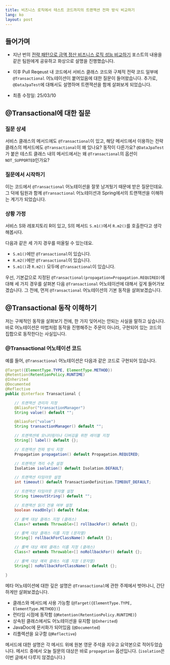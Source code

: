 ```yaml
---
title: 비즈니스 로직에서 테스트 코드까지의 트랜잭션 전파 방식 비교하기
lang: ko
layout: post
---
```


## 들어가며

- 지난 번의 [전략 패턴으로 금액 정산 비즈니스 로직 성능 비교하기](https://glenn-syj.github.io/ko/posts/2025/03/05/test-performance-with-strategy-pattern/) 포스트의 내용을 같은 팀원에게 공유하고 화상으로 설명을 진행했습니다.

- 이후 Pull Reqeust 내 코드에서 서비스 클래스 코드와 구체적 전략 코드 일부에 `@Transactional` 어노테이션이 붙어있음에 대한 질문이 들어왔습니다. 추가로, `@DataJpaTest`에 대해서도 설명하며 트랜잭션을 함께 살펴보게 되었습니다.

- 최종 수정일: 25/03/10

## @Transactional에 대한 질문

### 질문 상세

서비스 클래스의 메서드에도 `@Transactional`이 있고, 해당 메서드에서 이용하는 전략 클래스의 메서드에도 `@Transactional`이 왜 있나요? 동작이 다른가요? `@DataJpaTest`가 붙은 테스트 클래스 내의 메서드에서는 왜 `@Transactional`의 옵션이 `NOT_SUPPORTED`인가요?

### 질문에서 시작하기

이는 코드에서 `@Transactional` 어노테이션을 잘못 남겨뒀기 때문에 받은 질문인데요. 그 덕에 팀원과 함께 `@Transactional` 어노테이션과 Spring에서의 트랜잭션을 이해하는 계기가 되었습니다.

### 상황 가정

서비스 S와 레포지토리 R이 있고, S의 메서드 `S.m1()`에서 `R.m2()`를 호출한다고 생각해봅시다.

다음과 같은 세 가지 경우를 떠올릴 수 있는데요.

- `S.m1()`에만 `@Transactional`이 있습니다.
- `R.m2()`에만 `@Transactional`이 있습니다.
- `S.m1()`과 `R.m2()` 모두에 `@Transactional`이 있습니다.

우선, 기본값으로 지정된 `@Transactional(propagation=Propagation.REQUIRED)`에 대해 세 가지 경우를 살펴본 다음 `@Transactional` 어노테이션에 대해서 깊게 들어가보겠습니다. 그 전에, 먼저 `@Transactional` 어노테이션의 기본 동작을 살펴보겠습니다.

## @Transactional 동작 이해하기

저는 구체적인 동작을 살펴보기 전에, 한 가지 잊어서는 안되는 사실을 말하고 싶습니다. 바로 어노테이션은 마법처럼 동작을 진행해주는 주문이 아니라, 구현되어 있는 코드의 집합으로 동작한다는 사실입니다.

### @Transactional 어노테이션 코드

예를 들어, `@Transactional` 어노테이션은 다음과 같은 코드로 구현되어 있습니다.

```java
@Target({ElementType.TYPE, ElementType.METHOD})
@Retention(RetentionPolicy.RUNTIME)
@Inherited
@Documented
@Reflective
public @interface Transactional {

    // 트랜잭션 관리자 지정
	@AliasFor("transactionManager")
	String value() default "";

	@AliasFor("value")
	String transactionManager() default "";

    // 트랜잭션에 모니터링이나 디버깅을 위한 레이블 지정
	String[] label() default {};

    // 트랜잭션 전파 방식 지정
	Propagation propagation() default Propagation.REQUIRED;

    // 트랜잭션 격리 수준 설정
	Isolation isolation() default Isolation.DEFAULT;

    // 트랜잭션 타임아웃 설정
	int timeout() default TransactionDefinition.TIMEOUT_DEFAULT;

    // 트랜잭션 타임아웃 문자열 설정
	String timeoutString() default "";

    // 트랜잭션 읽기 전용 여부 설정
	boolean readOnly() default false;

    // 롤백 대상 클래스 지정 (클래스)
	Class<? extends Throwable>[] rollbackFor() default {};

    // 롤백 대상 클래스 이름 지정 (문자열)
	String[] rollbackForClassName() default {};

    // 롤백 대상 예외 클래스 이름 지정 (클래스)
	Class<? extends Throwable>[] noRollbackFor() default {};

    // 롤백 대상 예외 클래스 이름 지정 (문자열)
	String[] noRollbackForClassName() default {};

}
```

메타 어노테이션에 대한 깊은 설명은 `@Transactional`에 관한 주제에서 벗어나니, 간단하게만 살펴보겠습니다.

- 클래스와 메서드에 사용 가능함 (`@Target({ElementType.TYPE, ElementType.METHOD})`)
- 런타임 시점에 동작함 (`@Retention(RetentionPolicy.RUNTIME)`)
- 상속된 클래스에서도 어노테이션을 유지함 (`@Inherited`)
- JavaDoc에 문서화가 되어있음 (`@Documented`)
- 리플렉션을 요구함 (`@Reflective`)

메서드에 대한 설명은 각 메서드 위에 원본 영문 주석을 지우고 요약본으로 적어두었습니다. 메서드 중에서 오늘 질문의 대상은 바로 `propagation` 옵션입니다. (`isolation`은 이번 글에서 다루지 않겠습니다.)
